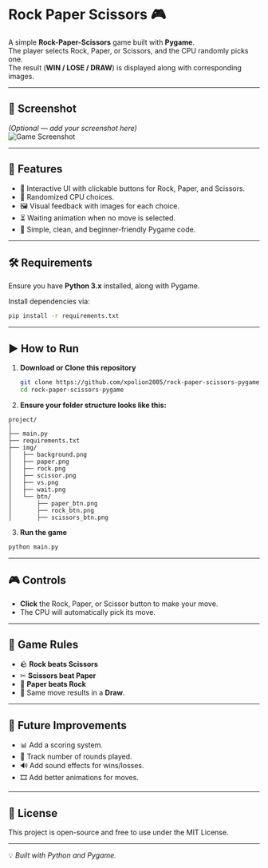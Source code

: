 # Rock Paper Scissors 🎮

A simple **Rock-Paper-Scissors** game built with **Pygame**.  
The player selects Rock, Paper, or Scissors, and the CPU randomly picks one.  
The result (**WIN / LOSE / DRAW**) is displayed along with corresponding images.

---

## 📸 Screenshot
*(Optional — add your screenshot here)*  
![Game Screenshot]("https://i.ibb.co/SwZM9gQ9/Screenshot-2025-08-11-131121.png")

---

## 🚀 Features
- 🎯 Interactive UI with clickable buttons for Rock, Paper, and Scissors.
- 🤖 Randomized CPU choices.
- 🖼 Visual feedback with images for each choice.
- ⏳ Waiting animation when no move is selected.
- 🐍 Simple, clean, and beginner-friendly Pygame code.

---

## 🛠 Requirements
Ensure you have **Python 3.x** installed, along with Pygame.

Install dependencies via:
```bash
pip install -r requirements.txt
```

---

## ▶ How to Run
1. **Download or Clone this repository**  
   ```bash
   git clone https://github.com/xpolion2005/rock-paper-scissors-pygame.git
   cd rock-paper-scissors-pygame
   ```

2. **Ensure your folder structure looks like this:**
```
project/
│
├── main.py
├── requirements.txt
├── img/
│   ├── background.png
│   ├── paper.png
│   ├── rock.png
│   ├── scissor.png
│   ├── vs.png
│   ├── wait.png
│   └── btn/
│       ├── paper_btn.png
│       ├── rock_btn.png
│       ├── scissors_btn.png
```

3. **Run the game**
```bash
python main.py
```

---

## 🎮 Controls
- **Click** the Rock, Paper, or Scissor button to make your move.
- The CPU will automatically pick its move.

---

## 📜 Game Rules
- 🪨 **Rock beats Scissors**
- ✂ **Scissors beat Paper**
- 📄 **Paper beats Rock**
- 🔁 Same move results in a **Draw**.

---

## 🧩 Future Improvements
- 📊 Add a scoring system.
- 🔢 Track number of rounds played.
- 🔊 Add sound effects for wins/losses.
- 🎞 Add better animations for moves.

---

## 📄 License
This project is open-source and free to use under the MIT License.

---

💡 *Built with Python and Pygame.*
